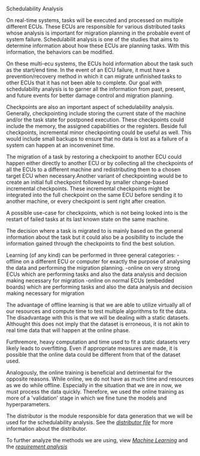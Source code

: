 Schedulability Analysis 

On real-time systems, tasks will be executed and processed on multiple different ECUs. These ECUs are responsible for various distributed tasks whose analysis is important for migration planning in the probable event of system failure. Schedulabilit analysis is one of the studies that aims to determine information about how these ECUs are planning tasks. With this information, the behaviors can be modified. 

On these multi-ecu systems, the ECUs hold information about the task such as the start/end time. In the event of an ECU failure, it must have a prevention/recovery method in which it can migrate unfinished tasks to other ECUs  that it has not been able to complete. Our goal with schedulability analysis is to garner all the information from past, present, and future events for better damage control and migration planning.
	
Checkpoints are also an important aspect of schedulability analysis. Generally, checkpointing include storing the current state of the machine and/or the task state for postponed execution. These checkpoints could include the memory, the assigned capabilities or the registers. Beside full checkpoints, incremental minor checkpointing could be useful as well. This would include small backups to ensure that no data is lost as a failure of a system can happen at an inconveninet time. 

The migration of a task by restoring a checkpoint to another ECU could happen either directly to another ECU or by collecting all the checkpoints of all the ECUs to a different machine and redistributing them to a chosen target ECU when necessary.Another variant of checkpointing would be to create an initial full checkpoint followed by smaller change-based incremental checkpoints. These incremental checkpoints might be integrated into the full checkpoint on the same ECU before sending it to another machine, or every checkpoint is sent right after creation.

A possible use-case for checkpoints, which is not being looked into is the restart of failed tasks at its last known state on the same machine. 

The decision where a task is migrated to is mainly based on the general information about the task but it could also be a posibillity to include the information gained through the checkpoints to find the best solution.

Learning (of any kind) can be performed in three general categories: 
-offline on a different ECU or computer for exactly the purpose of analysing the data and performing the migration planning.
-online on very strong ECUs which are performing tasks and also the data analysis and decision making necessary for migration
-online on normal ECUs (embedded boards) which are performing tasks and also the data analysis and decision making necessary for migration


The advantage of offline learning is that we are able to utilize virtually all of our resources and compute time to test multiple algorithms to fit the data. The disadvantage with this is that we will be dealing with a static datasets. Althought this does not imply that the dataset is erroneous, it is not akin to real time data that will happen at the online phase. 

Furthremore, heavy computation and time used to fit a static datasets very likely leads to overfitting. Even if appropriate measures are made, it is possible that the online data could be different from that of the dataset used. 

Analogously, the online training is beneficial and detrimental for the opposite reasons. While online, we do not have as much time and resources as we do while offline. Especially in the situation that we are in now, we must process the data quickly. Therefore, we used the online training as more of a 'validation' stage in which we fine tune the models and hyperparameters. 

The distributor is the module responsible for data generation that we will be used for the schedulability analysis. See the *[distributor file](distributor.md)* for more information about the distributor. 

To further analyze the methods we are using, view *[Machine Learning](machine_learning.md)* and the *[requirement analysis](reqAnalysis.md)*
